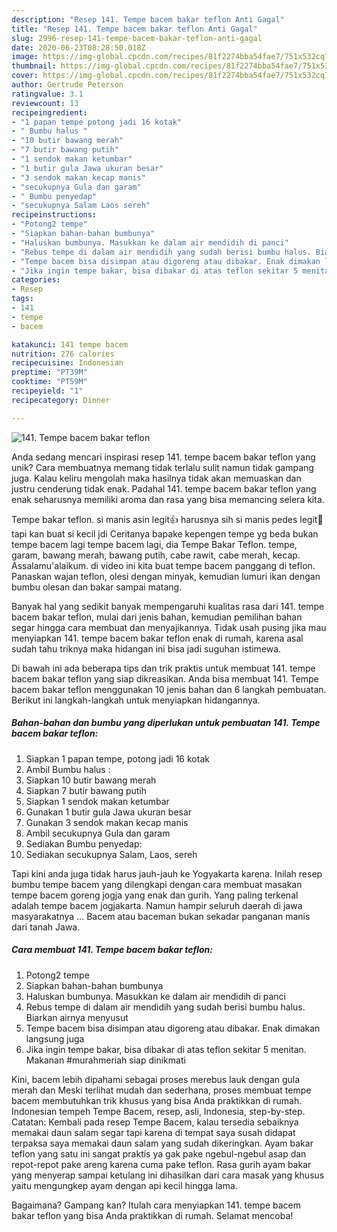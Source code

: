 ```yaml
---
description: "Resep 141. Tempe bacem bakar teflon Anti Gagal"
title: "Resep 141. Tempe bacem bakar teflon Anti Gagal"
slug: 2996-resep-141-tempe-bacem-bakar-teflon-anti-gagal
date: 2020-06-23T08:28:50.018Z
image: https://img-global.cpcdn.com/recipes/81f2274bba54fae7/751x532cq70/141-tempe-bacem-bakar-teflon-foto-resep-utama.jpg
thumbnail: https://img-global.cpcdn.com/recipes/81f2274bba54fae7/751x532cq70/141-tempe-bacem-bakar-teflon-foto-resep-utama.jpg
cover: https://img-global.cpcdn.com/recipes/81f2274bba54fae7/751x532cq70/141-tempe-bacem-bakar-teflon-foto-resep-utama.jpg
author: Gertrude Peterson
ratingvalue: 3.1
reviewcount: 13
recipeingredient:
- "1 papan tempe potong jadi 16 kotak"
- " Bumbu halus "
- "10 butir bawang merah"
- "7 butir bawang putih"
- "1 sendok makan ketumbar"
- "1 butir gula Jawa ukuran besar"
- "3 sendok makan kecap manis"
- "secukupnya Gula dan garam"
- " Bumbu penyedap"
- "secukupnya Salam Laos sereh"
recipeinstructions:
- "Potong2 tempe"
- "Siapkan bahan-bahan bumbunya"
- "Haluskan bumbunya. Masukkan ke dalam air mendidih di panci"
- "Rebus tempe di dalam air mendidih yang sudah berisi bumbu halus. Biarkan airnya menyusut"
- "Tempe bacem bisa disimpan atau digoreng atau dibakar. Enak dimakan langsung juga"
- "Jika ingin tempe bakar, bisa dibakar di atas teflon sekitar 5 menitan. Makanan #murahmeriah siap dinikmati"
categories:
- Resep
tags:
- 141
- tempe
- bacem

katakunci: 141 tempe bacem 
nutrition: 276 calories
recipecuisine: Indonesian
preptime: "PT39M"
cooktime: "PT59M"
recipeyield: "1"
recipecategory: Dinner

---
```



![141. Tempe bacem bakar teflon](https://img-global.cpcdn.com/recipes/81f2274bba54fae7/751x532cq70/141-tempe-bacem-bakar-teflon-foto-resep-utama.jpg)

Anda sedang mencari inspirasi resep 141. tempe bacem bakar teflon yang unik? Cara membuatnya memang tidak terlalu sulit namun tidak gampang juga. Kalau keliru mengolah maka hasilnya tidak akan memuaskan dan justru cenderung tidak enak. Padahal 141. tempe bacem bakar teflon yang enak seharusnya memiliki aroma dan rasa yang bisa memancing selera kita.

Tempe bakar teflon. si manis asin legit👍 harusnya sih si manis pedes legit🤣 tapi kan buat si kecil jdi Ceritanya bapake kepengen tempe yg beda bukan tempe bacem lagi tempe bacem lagi, dia Tempe Bakar Teflon. tempe, garam, bawang merah, bawang putih, cabe rawit, cabe merah, kecap. Assalamu&#39;alaikum. di video ini kita buat tempe bacem panggang di teflon. Panaskan wajan teflon, olesi dengan minyak, kemudian lumuri ikan dengan bumbu olesan dan bakar sampai matang.

Banyak hal yang sedikit banyak mempengaruhi kualitas rasa dari 141. tempe bacem bakar teflon, mulai dari jenis bahan, kemudian pemilihan bahan segar hingga cara membuat dan menyajikannya. Tidak usah pusing jika mau menyiapkan 141. tempe bacem bakar teflon enak di rumah, karena asal sudah tahu triknya maka hidangan ini bisa jadi suguhan istimewa.


Di bawah ini ada beberapa tips dan trik praktis untuk membuat 141. tempe bacem bakar teflon yang siap dikreasikan. Anda bisa membuat 141. Tempe bacem bakar teflon menggunakan 10 jenis bahan dan 6 langkah pembuatan. Berikut ini langkah-langkah untuk menyiapkan hidangannya.

<!--inarticleads1-->

##### Bahan-bahan dan bumbu yang diperlukan untuk pembuatan 141. Tempe bacem bakar teflon:

1. Siapkan 1 papan tempe, potong jadi 16 kotak
1. Ambil  Bumbu halus :
1. Siapkan 10 butir bawang merah
1. Siapkan 7 butir bawang putih
1. Siapkan 1 sendok makan ketumbar
1. Gunakan 1 butir gula Jawa ukuran besar
1. Gunakan 3 sendok makan kecap manis
1. Ambil secukupnya Gula dan garam
1. Sediakan  Bumbu penyedap:
1. Sediakan secukupnya Salam, Laos, sereh


Tapi kini anda juga tidak harus jauh-jauh ke Yogyakarta karena. Inilah resep bumbu tempe bacem yang dilengkapi dengan cara membuat masakan tempe bacem goreng jogja yang enak dan gurih. Yang paling terkenal adalah tempe bacem jogjakarta. Namun hampir seluruh daerah di jawa masyarakatnya … Bacem atau baceman bukan sekadar panganan manis dari tanah Jawa. 

<!--inarticleads2-->

##### Cara membuat 141. Tempe bacem bakar teflon:

1. Potong2 tempe
1. Siapkan bahan-bahan bumbunya
1. Haluskan bumbunya. Masukkan ke dalam air mendidih di panci
1. Rebus tempe di dalam air mendidih yang sudah berisi bumbu halus. Biarkan airnya menyusut
1. Tempe bacem bisa disimpan atau digoreng atau dibakar. Enak dimakan langsung juga
1. Jika ingin tempe bakar, bisa dibakar di atas teflon sekitar 5 menitan. Makanan #murahmeriah siap dinikmati


Kini, bacem lebih dipahami sebagai proses merebus lauk dengan gula merah dan Meski terlihat mudah dan sederhana, proses membuat tempe bacem membutuhkan trik khusus yang bisa Anda praktikkan di rumah. Indonesian tempeh Tempe Bacem, resep, asli, Indonesia, step-by-step. Catatan: Kembali pada resep Tempe Bacem, kalau tersedia sebaiknya memakai daun salam segar tapi karena di tempat saya susah didapat terpaksa saya memakai daun salam yang sudah dikeringkan. Ayam bakar teflon yang satu ini sangat praktis ya gak pake ngebul-ngebul asap dan repot-repot pake areng karena cuma pake teflon. Rasa gurih ayam bakar yang menyerap sampai ketulang ini dihasilkan dari cara masak yang khusus yaitu mengungkep ayam dengan api kecil hingga lama. 

Bagaimana? Gampang kan? Itulah cara menyiapkan 141. tempe bacem bakar teflon yang bisa Anda praktikkan di rumah. Selamat mencoba!
